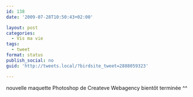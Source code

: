 ```yaml
---
id: 138
date: '2009-07-28T10:50:43+02:00'

layout: post
categories:
  - Vis ma vie
tags:
  - tweet
format: status
publish_social: no
guid: 'http://tweets.local/?birdsite_tweet=2888059323'

---
```


nouvelle maquette Photoshop de Createve Webagency bientôt terminée ^^